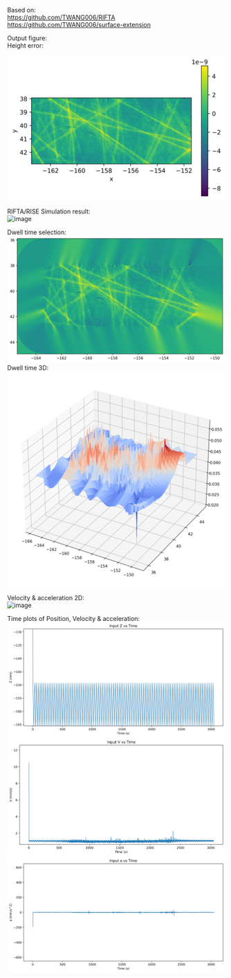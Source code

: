 
Based on:  
https://github.com/TWANG006/RIFTA  
https://github.com/TWANG006/surface-extension  

Output figure:  
Height error:  

![image](example/Figure_2023-10-04_170203_(0).png)


RIFTA/RISE Simulation result:  
![image](example/Figure_2023-10-04_170203_(2).png) 

Dwell time selection:  
![image](example/Figure_2023-10-04_170203_(3).png) 
Dwell time 3D:  
![image](example/Figure_2023-10-04_170203_(4).png) 

Velocity & acceleration 2D:  
![image](example/Figure_2023-10-04_170203_(5).png) 

Time plots of Position, Velocity & acceleration:  
![image](example/Figure_2023-10-04_170203_(6).png) 
![image](example/Figure_2023-10-04_170203_(7).png) 
![image](example/Figure_2023-10-04_170203_(8).png)

